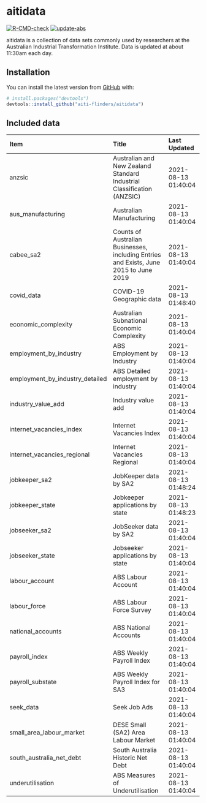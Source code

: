 
<!-- README.md is generated from README.Rmd. Please edit that file -->

# aitidata

<!-- badges: start -->

[![R-CMD-check](https://github.com/aiti-flinders/aitidata/actions/workflows/R-CMD-check.yaml/badge.svg)](https://github.com/aiti-flinders/aitidata/actions/workflows/R-CMD-check.yaml)
[![update-abs](https://github.com/aiti-flinders/aitidata/workflows/update-abs/badge.svg)](https://github.com/aiti-flinders/aitidata/actions)
<!-- badges: end -->

aitidata is a collection of data sets commonly used by researchers at
the Australian Industrial Transformation Institute. Data is updated at
about 11:30am each day.

## Installation

You can install the latest version from [GitHub](https://github.com/)
with:

``` r
# install.packages("devtools")
devtools::install_github("aiti-flinders/aitidata")
```

## Included data

| Item                               | Title                                                                                 | Last Updated        |
| :--------------------------------- | :------------------------------------------------------------------------------------ | :------------------ |
| anzsic                             | Australian and New Zealand Standard Industrial Classification (ANZSIC)                | 2021-08-13 01:40:04 |
| aus\_manufacturing                 | Australian Manufacturing                                                              | 2021-08-13 01:40:04 |
| cabee\_sa2                         | Counts of Australian Businesses, including Entries and Exists, June 2015 to June 2019 | 2021-08-13 01:40:04 |
| covid\_data                        | COVID-19 Geographic data                                                              | 2021-08-13 01:48:40 |
| economic\_complexity               | Australian Subnational Economic Complexity                                            | 2021-08-13 01:40:04 |
| employment\_by\_industry           | ABS Employment by Industry                                                            | 2021-08-13 01:40:04 |
| employment\_by\_industry\_detailed | ABS Detailed employment by industry                                                   | 2021-08-13 01:40:04 |
| industry\_value\_add               | Industry value add                                                                    | 2021-08-13 01:40:04 |
| internet\_vacancies\_index         | Internet Vacancies Index                                                              | 2021-08-13 01:40:04 |
| internet\_vacancies\_regional      | Internet Vacancies Regional                                                           | 2021-08-13 01:40:04 |
| jobkeeper\_sa2                     | JobKeeper data by SA2                                                                 | 2021-08-13 01:48:24 |
| jobkeeper\_state                   | Jobkeeper applications by state                                                       | 2021-08-13 01:48:23 |
| jobseeker\_sa2                     | JobSeeker data by SA2                                                                 | 2021-08-13 01:40:04 |
| jobseeker\_state                   | Jobseeker applications by state                                                       | 2021-08-13 01:40:04 |
| labour\_account                    | ABS Labour Account                                                                    | 2021-08-13 01:40:04 |
| labour\_force                      | ABS Labour Force Survey                                                               | 2021-08-13 01:40:04 |
| national\_accounts                 | ABS National Accounts                                                                 | 2021-08-13 01:40:04 |
| payroll\_index                     | ABS Weekly Payroll Index                                                              | 2021-08-13 01:40:04 |
| payroll\_substate                  | ABS Weekly Payroll Index for SA3                                                      | 2021-08-13 01:40:04 |
| seek\_data                         | Seek Job Ads                                                                          | 2021-08-13 01:40:04 |
| small\_area\_labour\_market        | DESE Small (SA2) Area Labour Market                                                   | 2021-08-13 01:40:04 |
| south\_australia\_net\_debt        | South Australia Historic Net Debt                                                     | 2021-08-13 01:40:04 |
| underutilisation                   | ABS Measures of Underutilisation                                                      | 2021-08-13 01:40:04 |
